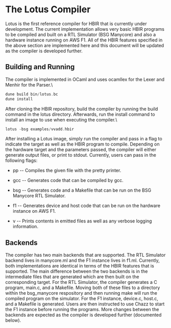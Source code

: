 The Lotus Compiler
==================

Lotus is the first reference compiler for HBIR that is currently under
development. The current implementation allows very basic HBIR programs
to be compiled and built on a RTL Simulator (BSG Manycore) and also a
hardware instance running on AWS F1. All of the HBIR features specified
in the above section are implemented here and this document will be
updated as the compiler is developed further.

Building and Running
--------------------

The compiler is implemented in OCaml and uses ocamllex for the Lexer and
Menhir for the Parser.\

``` {.c language="C" caption="Build Lotus"}
dune build bin/lotus.bc
dune install 
```

After cloning the HBIR repository, build the compiler by running the
build command in the lotus directory. Afterwards, run the install
command to install an image to use when executing the compiler.\

``` {.c language="C" caption="Declaring vector mappings for memory"}
lotus -bsg examples/vvadd.hbir 
```

After installing a Lotus image, simply run the compiler and pass in a
flag to indicate the target as well as the HBIR program to compile.
Depending on the hardware target and the parameters passed, the compiler
will either generate output files, or print to stdout. Currently, users
can pass in the following flags:

-   pp -- Compiles the given file with the pretty printer.

-   gcc -- Generates code that can be compiled by gcc.

-   bsg -- Generates code and a Makefile that can be run on the BSG
    Manycore RTL Simulator.

-   f1 -- Generates device and host code that can be run on the hardware
    instance on AWS F1.

-   v -- Prints contents in emitted files as well as any verbose logging
    information.

Backends
--------

The compiler has two main backends that are supported. The RTL Simulator
backend lives in manycore.ml and the F1 instance lives in f1.ml.
Currently, both implementations are identical in terms of the HBIR
features that is supported. The main difference between the two backends
is in the intermediate files that are generated which are then built on
the corresponding target. For the RTL Simulator, the compiler generates
a C program, main.c, and a Makefile. Moving both of these files to a
directory within the bsg\_manycore respository and then running make
will run the compiled program on the simulator. For the F1 instance,
device.c, host.c, and a Makefile is generated. Users are then instructed
to use Chazz to start the F1 instance before running the programs. More
changes between the backends are expected as the compiler is developed
further (documented below).
